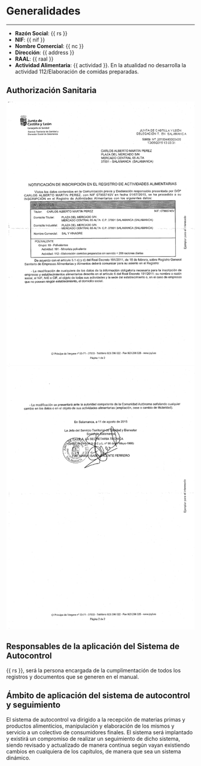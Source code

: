 # Generalidades
---

* **Razón Social**: {{ rs }}
* **NIF**: {{ nif }}
* **Nombre Comercial**: {{ nc }}
* **Dirección**: {{ address }}
* **RAAL**:  {{ raal }}
* **Actividad Alimentaria**: {{ actividad }}. En la atualidad no desarrolla la actividad 112/Elaboración de comidas preparadas.

## Authorización Sanitaria
![](../assets/png/asf-1.png)
![](../assets/png/asf-2.png)

## Responsables de la aplicación del Sistema de Autocontrol
{{ rs }}, será la persona encargada de la cumplimentación de todos los registros y documentos que se generen en el manual.

## Ámbito de aplicación del sistema de autocontrol y seguimiento
El sistema de autocontrol va dirigido a la recepción de materias primas y productos alimenticios, manipulación y elaboración de los mismos y servicio a un colectivo de consumidores finales.
El sistema será implantado y existirá un compromiso de realizar un seguimiento de dicho sistema, siendo revisado y actualizado de manera continua según vayan existiendo cambios en cualquiera de los capítulos, de manera que sea un sistema dinámico.
